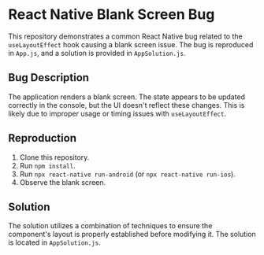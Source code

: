 # React Native Blank Screen Bug
This repository demonstrates a common React Native bug related to the `useLayoutEffect` hook causing a blank screen issue.  The bug is reproduced in `App.js`, and a solution is provided in `AppSolution.js`.

## Bug Description
The application renders a blank screen.  The state appears to be updated correctly in the console, but the UI doesn't reflect these changes. This is likely due to improper usage or timing issues with `useLayoutEffect`.

## Reproduction
1. Clone this repository.
2. Run `npm install`.
3. Run `npx react-native run-android` (or `npx react-native run-ios`).
4. Observe the blank screen.

## Solution
The solution utilizes a combination of techniques to ensure the component's layout is properly established before modifying it. The solution is located in `AppSolution.js`.